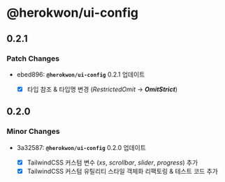 # @herokwon/ui-config

## 0.2.1

### Patch Changes

- ebed896: **`@herokwon/ui-config`** 0.2.1 업데이트

  - [x] 타입 참조 & 타입명 변경 (_RestrictedOmit_ → **_OmitStrict_**)

## 0.2.0

### Minor Changes

- 3a32587: **`@herokwon/ui-config`** 0.2.0 업데이트

  - [x] TailwindCSS 커스텀 변수 (_xs_, _scrollbar_, _slider_, _progress_) 추가
  - [x] TailwindCSS 커스텀 유틸리티 스타일 객체화 리팩토링 & 테스트 코드 추가
